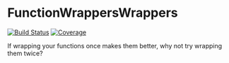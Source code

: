 # FunctionWrappersWrappers

[![Build Status](https://github.com/chriselrod/FunctionWrappersWrappers.jl/actions/workflows/CI.yml/badge.svg?branch=main)](https://github.com/chriselrod/FunctionWrappersWrappers.jl/actions/workflows/CI.yml?query=branch%3Amain)
[![Coverage](https://codecov.io/gh/chriselrod/FunctionWrappersWrappers.jl/branch/main/graph/badge.svg)](https://codecov.io/gh/chriselrod/FunctionWrappersWrappers.jl)

If wrapping your functions once makes them better, why not try wrapping them twice?
